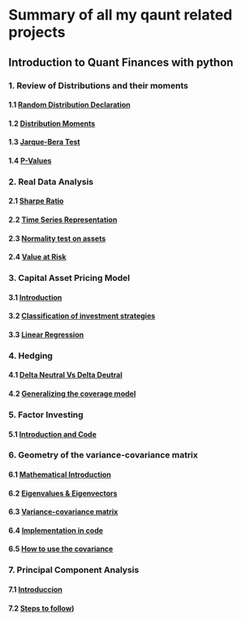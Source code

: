 # Summary of all my qaunt related projects

## Introduction to Quant Finances with python
  ### 1. Review of Distributions and their moments
  #### 1.1 [Random Distribution Declaration](https://github.com/nachoddiaz/Quant/blob/main/2024%20python%20for%20trading/README.md#11-to-declare-random-distributions)
  #### 1.2 [Distribution Moments](https://github.com/nachoddiaz/Quant/blob/main/2024%20python%20for%20trading/README.md#12--moments)
  #### 1.3 [Jarque-Bera Test](https://github.com/nachoddiaz/Quant/blob/main/2024%20python%20for%20trading/README.md#13-jarque-bera-test)
  #### 1.4 [P-Values](https://github.com/nachoddiaz/Quant/blob/main/2024%20python%20for%20trading/README.md#14-p-values)

  ### 2. Real Data Analysis
  #### 2.1 [Sharpe Ratio](https://github.com/nachoddiaz/Quant/blob/main/2024%20python%20for%20trading/README.md#21-sharpe-ratio)
  #### 2.2 [Time Series Representation](https://github.com/nachoddiaz/Quant/blob/main/2024%20python%20for%20trading/README.md#22-time-series-representation)
  #### 2.3 [Normality test on assets](https://github.com/nachoddiaz/Quant/blob/main/2024%20python%20for%20trading/README.md#23-normality-test-on-all-assets)
  #### 2.4 [Value at Risk](https://github.com/nachoddiaz/Quant/tree/main/2024%20python%20for%20trading#24-value-at-risk)
  
  ### 3. Capital Asset Pricing Model
  #### 3.1 [Introduction](https://github.com/nachoddiaz/Quant/tree/main/2024%20python%20for%20trading#31-introduction)
  #### 3.2 [Classification of investment strategies](https://github.com/nachoddiaz/Quant/tree/main/2024%20python%20for%20trading#32-classification-of-investment-strategies)
  #### 3.3 [Linear Regression](https://github.com/nachoddiaz/Quant/blob/main/2024%20python%20for%20trading/README.md#33-linear-regression)


  ### 4. Hedging
  #### 4.1 [Delta Neutral Vs Delta Deutral](https://github.com/nachoddiaz/Quant/blob/main/2024%20python%20for%20trading/README.md#41-beta-neutral-vs-delta-neutral)
  #### 4.2 [Generalizing the coverage model](https://github.com/nachoddiaz/Quant/blob/main/2024%20python%20for%20trading/README.md#42-generalizing-the-coverage-model)

  
  ### 5. Factor Investing
  #### 5.1 [Introduction and Code](https://github.com/nachoddiaz/Quant/blob/main/2024%20python%20for%20trading/README.md#51-introduction)


  ### 6. Geometry of the variance-covariance matrix
  #### 6.1 [Mathematical Introduction](https://github.com/nachoddiaz/Quant/blob/main/2024%20python%20for%20trading/README.md#61-mathematical-introduction)
  #### 6.2 [Eigenvalues & Eigenvectors](https://github.com/nachoddiaz/Quant/blob/main/2024%20python%20for%20trading/README.md#62-eigenvalues--eigenvectors)
  #### 6.3 [Variance-covariance matrix](https://github.com/nachoddiaz/Quant/blob/main/2024%20python%20for%20trading/README.md#63-variance-covariance-matrix)
  #### 6.4 [Implementation in code](https://github.com/nachoddiaz/Quant/blob/main/2024%20python%20for%20trading/README.md#64-implementation-in-code)
  #### 6.5 [How to use the covariance](https://github.com/nachoddiaz/Quant/blob/main/2024%20python%20for%20trading/README.md#65-how-to-use-the-covariance)


  ### 7. Principal Component Analysis
  #### 7.1 [Introduccion](https://github.com/nachoddiaz/Quant/blob/main/2024%20python%20for%20trading/README.md#71-introduccion)
  #### 7.2 [Steps to follow](https://github.com/nachoddiaz/Quant/blob/main/2024%20python%20for%20trading/README.md#72-steps-to-follow))
    
  
##
##
